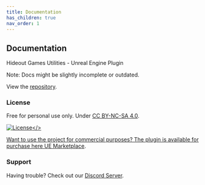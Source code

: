 ```yaml
---
title: Documentation
has_children: true
nav_order: 1
---
```


## Documentation

Hideout Games Utilities - Unreal Engine Plugin

Note: Docs might be slightly incomplete or outdated.

View the [repository](https://github.com/PrestigeBR/HGUtilities).

### License

Free for personal use only. Under [CC BY-NC-SA 4.0](https://github.com/PrestigeBR/HGUtilities/blob/main/LICENSE.md).

<a href="https://github.com/PrestigeBR/HGUtilities/blob/main/LICENSE.md"><img src="https://licensebuttons.net/l/by-nc-sa/4.0/88x31.png" alt="License"/></>

Want to use the project for commercial purposes?
The plugin is available for purchase here [UE Marketplace](https://github.com/PrestigeBR/HGUtilities/releases).

### Support

Having trouble? Check out our [Discord Server](http://hideout.no).

